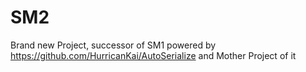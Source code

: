 # SM2

Brand new Project, successor of SM1
powered by https://github.com/HurricanKai/AutoSerialize and Mother Project of it